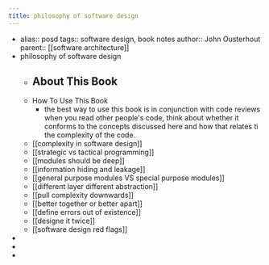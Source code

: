 ```yaml
---
title: philosophy of software design
---
```


- alias:: posd
  tags:: software design, book notes
  author:: John Ousterhout
  parent:: [[software architecture]]
- philosophy of software design
	- About This Book
		-
	- How To Use This Book
		- the best way to use this book is in conjunction with code reviews when you read other people's code, think about  whether it conforms to the concepts discussed here and how that relates ti the complexity of the code.
	- [[complexity in software design]]
	- [[strategic vs tactical programming]]
	- [[modules should be deep]]
	- [[information hiding and leakage]]
	- [[general purpose modules VS special purpose modules]]
	- [[different layer different abstraction]]
	- [[pull complexity downwards]]
	- [[better together or better apart]]
	- [[define errors out of existence]]
	- [[designe it twice]]
	- [[software design red flags]]
-
-
-